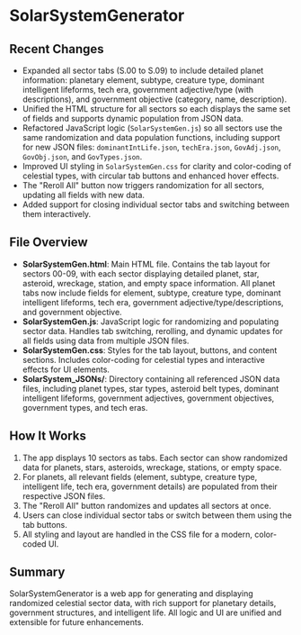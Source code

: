
# SolarSystemGenerator

## Recent Changes

- Expanded all sector tabs (S.00 to S.09) to include detailed planet information: planetary element, subtype, creature type, dominant intelligent lifeforms, tech era, government adjective/type (with descriptions), and government objective (category, name, description).
- Unified the HTML structure for all sectors so each displays the same set of fields and supports dynamic population from JSON data.
- Refactored JavaScript logic (`SolarSystemGen.js`) so all sectors use the same randomization and data population functions, including support for new JSON files: `dominantIntLife.json`, `techEra.json`, `GovAdj.json`, `GovObj.json`, and `GovTypes.json`.
- Improved UI styling in `SolarSystemGen.css` for clarity and color-coding of celestial types, with circular tab buttons and enhanced hover effects.
- The "Reroll All" button now triggers randomization for all sectors, updating all fields with new data.
- Added support for closing individual sector tabs and switching between them interactively.

## File Overview

- **SolarSystemGen.html**: Main HTML file. Contains the tab layout for sectors 00-09, with each sector displaying detailed planet, star, asteroid, wreckage, station, and empty space information. All planet tabs now include fields for element, subtype, creature type, dominant intelligent lifeforms, tech era, government adjective/type/descriptions, and government objective.
- **SolarSystemGen.js**: JavaScript logic for randomizing and populating sector data. Handles tab switching, rerolling, and dynamic updates for all fields using data from multiple JSON files.
- **SolarSystemGen.css**: Styles for the tab layout, buttons, and content sections. Includes color-coding for celestial types and interactive effects for UI elements.
- **SolarSystem_JSONs/**: Directory containing all referenced JSON data files, including planet types, star types, asteroid belt types, dominant intelligent lifeforms, government adjectives, government objectives, government types, and tech eras.

## How It Works

1. The app displays 10 sectors as tabs. Each sector can show randomized data for planets, stars, asteroids, wreckage, stations, or empty space.
2. For planets, all relevant fields (element, subtype, creature type, intelligent life, tech era, government details) are populated from their respective JSON files.
3. The "Reroll All" button randomizes and updates all sectors at once.
4. Users can close individual sector tabs or switch between them using the tab buttons.
5. All styling and layout are handled in the CSS file for a modern, color-coded UI.

## Summary

SolarSystemGenerator is a web app for generating and displaying randomized celestial sector data, with rich support for planetary details, government structures, and intelligent life. All logic and UI are unified and extensible for future enhancements.
